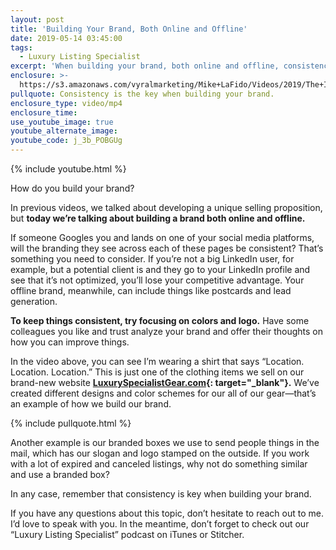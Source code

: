 ```yaml
---
layout: post
title: 'Building Your Brand, Both Online and Offline'
date: 2019-05-14 03:45:00
tags:
  - Luxury Listing Specialist
excerpt: 'When building your brand, both online and offline, consistency is key.'
enclosure: >-
  https://s3.amazonaws.com/vyralmarketing/Mike+LaFido/Videos/2019/The+Importance+Of+Building+Your+Brand+_+Luxury+Listing+Specialist.mp4
pullquote: Consistency is the key when building your brand.
enclosure_type: video/mp4
enclosure_time:
use_youtube_image: true
youtube_alternate_image:
youtube_code: j_3b_POBGUg
---
```


{% include youtube.html %}

How do you build your brand?

In previous videos, we talked about developing a unique selling proposition, but **today we’re talking about building a brand both online and offline.&nbsp;**

If someone Googles you and lands on one of your social media platforms, will the branding they see across each of these pages be consistent? That’s something you need to consider. If you’re not a big LinkedIn user, for example, but a potential client is and they go to your LinkedIn profile and see that it’s not optimized, you’ll lose your competitive advantage. Your offline brand, meanwhile, can include things like postcards and lead generation.&nbsp;

**To keep things consistent, try focusing on colors and logo.** Have some colleagues you like and trust analyze your brand and offer their thoughts on how you can improve things.&nbsp;

In the video above, you can see I’m wearing a shirt that says “Location. Location. Location.” This is just one of the clothing items we sell on our brand-new website **[LuxurySpecialistGear.com](https://luxury-specialist-gear.myshopify.com/){: target="_blank"}.** We’ve created different designs and color schemes for our all of our gear—that’s an example of how we build our brand.&nbsp;

{% include pullquote.html %}

Another example is our branded boxes we use to send people things in the mail, which has our slogan and logo stamped on the outside. If you work with a lot of expired and canceled listings, why not do something similar and use a branded box?&nbsp;

In any case, remember that consistency is key when building your brand.&nbsp;

If you have any questions about this topic, don’t hesitate to reach out to me. I’d love to speak with you. In the meantime, don’t forget to check out our “Luxury Listing Specialist” podcast on iTunes or Stitcher.&nbsp;<br>&nbsp;